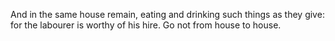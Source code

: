 And in the same house remain, eating and drinking such things as they give: for the labourer is worthy of his hire. Go not from house to house.

